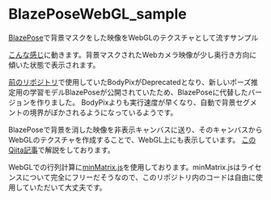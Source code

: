 # BlazePoseWebGL_sample
[BlazePose](https://github.com/tensorflow/tfjs-models/tree/master/pose-detection)で背景マスクをした映像をWebGLのテクスチャとして流すサンプル

[こんな感じ](https://hexagramnm.github.io/BlazePoseWebGL_sample/index.html)に動きます。背景マスクされたWebカメラ映像が少し奥行き方向に傾いた状態で表示されます。

[前のリポジトリ](https://github.com/HexagramNM/BodyPixWebGL_sample)で使用していたBodyPixがDeprecatedとなり、新しいポーズ推定用の学習モデルBlazePoseが公開されていたため、BlazePoseに代替したバージョンを作りました。
BodyPixよりも実行速度が早くなり、自動で背景セグメントの境界がぼかされるようになっているようです。

BlazePoseで背景を消した映像を非表示キャンバスに送り、そのキャンバスからWebGLのテクスチャを作成することで、WebGL上にも表示しています。
[このQiita記事](https://qiita.com/HexagramNM/items/004056bfdb6360884545)で解説をしております。

WebGLでの行列計算に[minMatrix.js](https://wgld.org/d/library/l001.html)を使用しております。minMatrix.jsはライセンスについて完全にフリーだそうなので、このリポジトリ内のコードは自由に使用していただいて大丈夫です。
